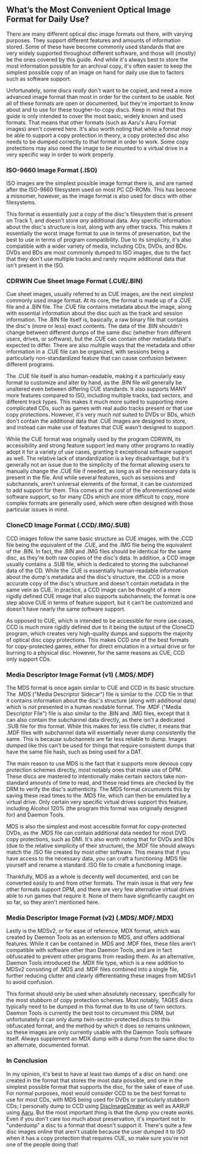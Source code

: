 ## What’s the Most Convenient Optical Image Format for Daily Use?

There are many different optical disc image formats out there, with varying purposes. They support different features and amounts of information stored. Some of these have become commonly used standards that are very widely supported throughout different software, and those will (mostly) be the ones covered by this guide. And while it's always best to store the most information possible for an archival copy, it's often easier to keep the simplest possible copy of an image on hand for daily use due to factors such as software support.

Unfortunately, some discs *really* don't want to be copied, and need a more advanced image format than most in order for the content to be usable. Not all of these formats are open or documented, but they're important to know about and to use for these tougher-to-copy discs. Keep in mind that this guide is only intended to cover the most basic, widely known and used formats. That means that other formats (such as Aaru's Aaru Format images) aren't covered here. It's also worth noting that while a format *may* be able to support a copy protection in theory, a copy protected disc also needs to be dumped correctly to that format in order to work. Some copy protections may also need the image to be mounted to a virtual drive in a very specific way in order to work properly.

### ISO-9660 Image Format (.ISO)

ISO images are the simplest possible image format there is, and are named after the ISO-9660 filesystem used on most PC CD-ROMs. This has become a misnomer, however, as the image format is also used for discs with other filesystems. 

This format is essentially just a copy of the disc's filesystem that is present on Track 1, and doesn't store *any* additional data. Any specific information about the disc's structure is lost, along with any other tracks. This makes it essentially the worst image format to use in terms of preservation, but the best to use in terms of program compatibility. Due to its simplicity, it's also compatible with a wider variety of media, including CDs, DVDs, and BDs. DVDs and BDs are most commonly dumped to ISO images, due to the fact that they don't use multiple tracks and rarely require additional data that isn't present in the ISO.

### CDRWIN Cue Sheet Image Format (.CUE/.BIN)

Cue sheet images, usually referred to as CUE images, are the next simplest commonly used image format. At its core, the format is made up of a .CUE file and a .BIN file. The .CUE file contains metadata about the image, along with essential information about the disc such as the track and session information. The .BIN file itself is, basically, a raw binary file that contains the disc's (more or less) exact contents. The data of the .BIN shouldn't change between different dumps of the same disc (whether from different users, drives, or software), but the .CUE can contain other metadata that's expected to differ. There are also multiple ways that the metadata and other information in a .CUE file can be organized, with sessions being a particularly non-standardized feature that can cause confusion between different programs.

The .CUE file itself is also human-readable, making it a particularly easy format to customize and alter by hand, as the .BIN file will generally be unaltered even between differing CUE standards. It also supports MANY more features compared to ISO, including multiple tracks, bad sectors, and different track types. This makes it much more suited to supporting more complicated CDs, such as games with real audio tracks present or that use copy protections. However, it's very much *not* suited to DVDs or BDs, which don't contain the additional data that .CUE images are designed to store, and instead can make use of features that CUE wasn't designed to support.

While the CUE format was originally used by the program CDRWIN, its accessibility and strong feature support led many other programs to readily adopt it for a variety of use cases, granting it exceptional software support as well. The relative lack of standardization is a key disadvantage, but it's generally not an issue due to the simplicity of the format allowing users to manually change the .CUE file if needed, as long as all the necessary data is present in the file. And while several features, such as sessions and subchannels, aren't universal elements of the format, it can be customized to add support for them. This comes at the cost of the aforementioned wide software support, so for many CDs which are more difficult to copy, more complex formats are generally used, which were often designed with those particular issues in mind.

### CloneCD Image Format (.CCD/.IMG/.SUB)

CCD images follow the same basic structure as CUE images, with the .CCD file being the equivalent of the .CUE, and the .IMG file being the equivalent of the .BIN. In fact, the .BIN and .IMG files should be identical for the same disc, as they're both raw copies of the disc's data. In addition, a CCD image usually contains a .SUB file, which is dedicated to storing the subchannel data of the CD. While the .CUE is essentially human-readable information about the dump's metadata and the disc's structure, the .CCD is a more accurate copy of the disc's structure and doesn't contain metadata in the same vein as CUE. In practice, a CCD image can be thought of a more rigidly defined CUE image that also supports subchannels; the format is one step above CUE in terms of feature support, but it can't be customized and doesn't have nearly the same software support.

As opposed to CUE, which is intended to be accessible for more use cases, CCD is much more rigidly defined due to it being the output of the CloneCD program, which creates very high-quality dumps and supports the majority of optical disc copy protections. This makes CCD one of the best formats for copy-protected games, either for direct emulation in a virtual drive or for burning to a physical disc. However, for the same reasons as CUE, CCD only support CDs.

### Media Descriptor Image Format (v1) (.MDS/.MDF)

The MDS format is once again similar to CUE and CCD in its basic structure. The .MDS ("Media Descriptor Sidecar") file is similar to the .CCD file in that it contains information about the disc's structure (along with additional data) which is *not* presented in a human readable format. The .MDF ("Media Descriptor File") file is also similar to the .BIN and .IMG files, except that it can also contain the subchannel data directly, as there isn't a dedicated .SUB file for this format. While this makes for less file clutter, it means that .MDF files with subchannel data will essentially never dump consistently the same. This is because subchannels are far less reliable to dump. Images dumped like this can't be used for things that require consistent dumps that have the same file hash, such as being used for a DAT.

The main reason to use MDS is the fact that it supports more devious copy protection schemes directly, most notably ones that make use of DPM. These discs are mastered to intentionally make certain sectors take non-standard amounts of time to read, and these read times are checked by the DRM to verify the disc's authenticity. The MDS format circumvents this by saving these read times to the .MDS file, which can then be emulated by a virtual drive. Only certain very specific virtual drives support this feature, including Alcohol 120% (the program this format was originally designed for) and Daemon Tools.

MDS is also the simplest and most accessible format for copy-protected DVDs, as the .MDS file can contain additional data needed for most DVD copy protections, such as DMI. It's also worth noting that for DVDs and BDs (due to the relative simplicity of their structure), the .MDF file should always match the .ISO file created by most other software. This means that if you have access to the necessary data, you can craft a functioning .MDS file yourself and rename a standard .ISO file to create a functioning image.

Thankfully, MDS as a whole is decently well documented, and can be converted easily to and from other formats. The main issue is that very few other formats support DPM, and there are very few alternative virtual drives able to run games that require it. None of them have significantly caught on so far, so they aren't mentioned here.

### Media Descriptor Image Format (v2) (.MDS/.MDF/.MDX)

Lastly is the MDSv2, or for ease of reference, MDX format, which was created by Daemon Tools as an extension to MDS, and offers additional features. While it can be contained in .MDS and .MDF files, these files aren't compatible with software other than Daemon Tools, and are in fact obfuscated to prevent other programs from reading them. As an alternative, Daemon Tools introduced the .MDX file type, which is a new addition to MDSv2 consisting of .MDS and .MDF files combined into a single file, further reducing clutter and clearly differentiating these images from MDSv1 to avoid confusion.

This format should only be used when absolutely necessary, specifically for the most stubborn of copy protection schemes. Most notably, TAGES discs typically need to be dumped in this format due to its use of twin sectors. Daemon Tools is currently the best tool to circumvent this DRM, but unfortunately it can only dump twin-sector-protected discs to this obfuscated format, and the method by which it does so remains unknown, so these images are only currently usable with the Daemon Tools software itself. Always supplement an MDX dump with a dump from the same disc to an alternate, documented format.

### In Conclusion

In my opinion, it's best to have at least two dumps of a disc on hand: one created in the format that stores the most data possible, and one in the simplest possible format that supports the disc, for the sake of ease of use. For normal purposes, most would consider CCD to be the best format to use for most CDs, with MDS being used for DVDs or particularly stubborn CDs; I personally dump to CCD using [DiscImageCreator](https://github.com/saramibreak/DiscImageCreator) as well as AARUF using [Aaru](https://github.com/aaru-dps/Aaru). But the most important thing is that the dump you create *works*. Even if you don't care too much about preservation, it's important not to "underdump" a disc to a format that doesn't support it. There's quite a few disc images online that aren't usable because the user dumped it to ISO when it has a copy protection that requires CUE, so make sure you're not one of the people doing that!
